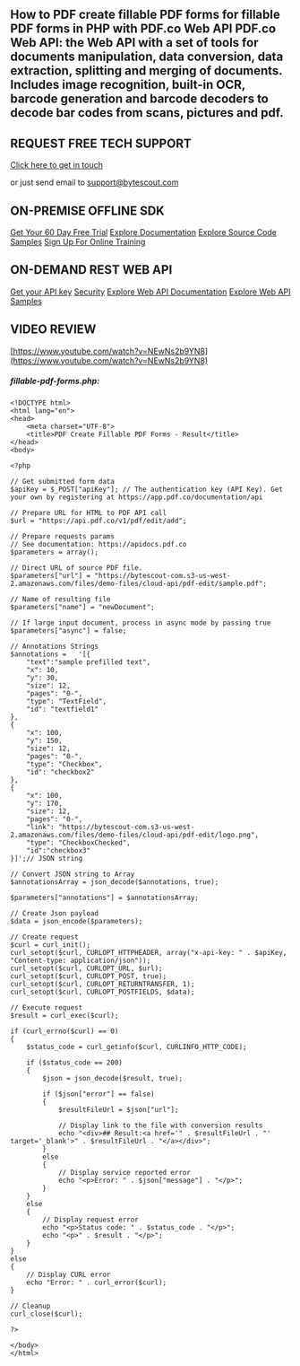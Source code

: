 ## How to PDF create fillable PDF forms for fillable PDF forms in PHP with PDF.co Web API PDF.co Web API: the Web API with a set of tools for documents manipulation, data conversion, data extraction, splitting and merging of documents. Includes image recognition, built-in OCR, barcode generation and barcode decoders to decode bar codes from scans, pictures and pdf.

## REQUEST FREE TECH SUPPORT

[Click here to get in touch](https://bytescout.zendesk.com/hc/en-us/requests/new?subject=PDF.co%20Web%20API%20Question)

or just send email to [support@bytescout.com](mailto:support@bytescout.com?subject=PDF.co%20Web%20API%20Question) 

## ON-PREMISE OFFLINE SDK 

[Get Your 60 Day Free Trial](https://bytescout.com/download/web-installer?utm_source=github-readme)
[Explore Documentation](https://bytescout.com/documentation/index.html?utm_source=github-readme)
[Explore Source Code Samples](https://github.com/bytescout/ByteScout-SDK-SourceCode/)
[Sign Up For Online Training](https://academy.bytescout.com/)


## ON-DEMAND REST WEB API

[Get your API key](https://app.pdf.co/signup?utm_source=github-readme)
[Security](https://pdf.co/security)
[Explore Web API Documentation](https://apidocs.pdf.co?utm_source=github-readme)
[Explore Web API Samples](https://github.com/bytescout/ByteScout-SDK-SourceCode/tree/master/PDF.co%20Web%20API)

## VIDEO REVIEW

[https://www.youtube.com/watch?v=NEwNs2b9YN8](https://www.youtube.com/watch?v=NEwNs2b9YN8)




<!-- code block begin -->

##### **fillable-pdf-forms.php:**
    
```
<!DOCTYPE html>
<html lang="en">
<head>
    <meta charset="UTF-8">
    <title>PDF Create Fillable PDF Forms - Result</title>
</head>
<body>

<?php 

// Get submitted form data
$apiKey = $_POST["apiKey"]; // The authentication key (API Key). Get your own by registering at https://app.pdf.co/documentation/api

// Prepare URL for HTML to PDF API call
$url = "https://api.pdf.co/v1/pdf/edit/add";

// Prepare requests params
// See documentation: https://apidocs.pdf.co
$parameters = array();

// Direct URL of source PDF file.
$parameters["url"] = "https://bytescout-com.s3-us-west-2.amazonaws.com/files/demo-files/cloud-api/pdf-edit/sample.pdf";

// Name of resulting file
$parameters["name"] = "newDocument";

// If large input document, process in async mode by passing true
$parameters["async"] = false;

// Annotations Strings
$annotations =   '[{
    "text":"sample prefilled text",
    "x": 10,
    "y": 30,
    "size": 12,
    "pages": "0-",
    "type": "TextField",
    "id": "textfield1"
},
{
    "x": 100,
    "y": 150,
    "size": 12,
    "pages": "0-",
    "type": "Checkbox",
    "id": "checkbox2"
},
{
    "x": 100,
    "y": 170,
    "size": 12,
    "pages": "0-",
    "link": "https://bytescout-com.s3-us-west-2.amazonaws.com/files/demo-files/cloud-api/pdf-edit/logo.png",
    "type": "CheckboxChecked",
    "id":"checkbox3"
}]';// JSON string

// Convert JSON string to Array
$annotationsArray = json_decode($annotations, true);

$parameters["annotations"] = $annotationsArray;

// Create Json payload
$data = json_encode($parameters);

// Create request
$curl = curl_init();
curl_setopt($curl, CURLOPT_HTTPHEADER, array("x-api-key: " . $apiKey, "Content-type: application/json"));
curl_setopt($curl, CURLOPT_URL, $url);
curl_setopt($curl, CURLOPT_POST, true);
curl_setopt($curl, CURLOPT_RETURNTRANSFER, 1);
curl_setopt($curl, CURLOPT_POSTFIELDS, $data);

// Execute request
$result = curl_exec($curl);

if (curl_errno($curl) == 0)
{
    $status_code = curl_getinfo($curl, CURLINFO_HTTP_CODE);
    
    if ($status_code == 200)
    {
        $json = json_decode($result, true);
        
        if ($json["error"] == false)
        {
            $resultFileUrl = $json["url"];
            
            // Display link to the file with conversion results
            echo "<div>## Result:<a href='" . $resultFileUrl . "' target='_blank'>" . $resultFileUrl . "</a></div>";
        }
        else
        {
            // Display service reported error
            echo "<p>Error: " . $json["message"] . "</p>"; 
        }
    }
    else
    {
        // Display request error
        echo "<p>Status code: " . $status_code . "</p>"; 
        echo "<p>" . $result . "</p>";
    }
}
else
{
    // Display CURL error
    echo "Error: " . curl_error($curl);
}

// Cleanup
curl_close($curl);

?>

</body>
</html>
```

<!-- code block end -->